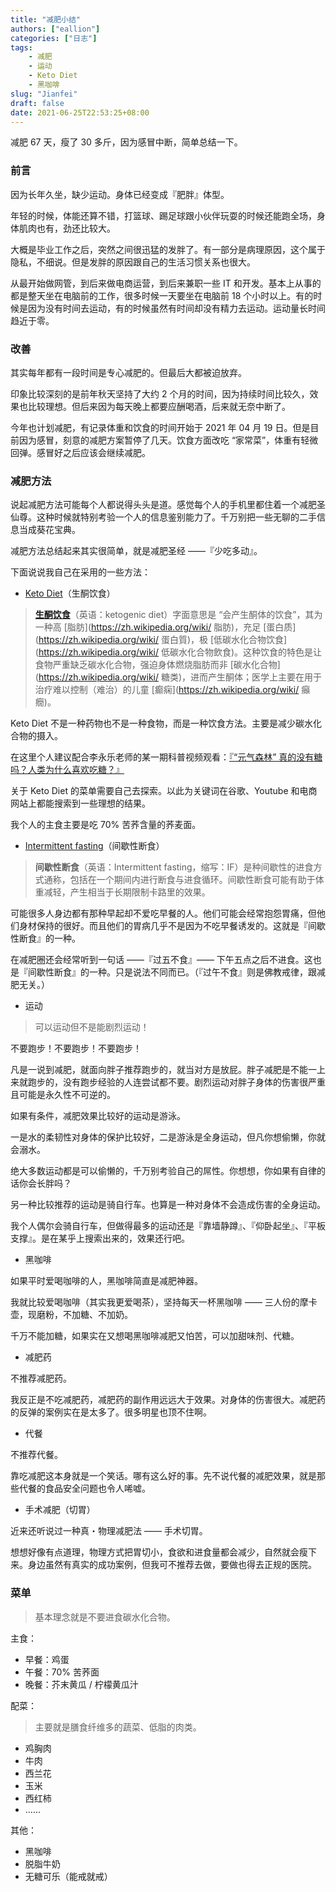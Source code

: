 ```yaml
---
title: "减肥小结"
authors: ["eallion"]
categories: ["日志"]
tags:
    - 减肥
    - 运动
    - Keto Diet
    - 黑咖啡
slug: "Jianfei"
draft: false
date: 2021-06-25T22:53:25+08:00
---
```


减肥 67 天，瘦了 30 多斤，因为感冒中断，简单总结一下。

### 前言

因为长年久坐，缺少运动。身体已经变成『肥胖』体型。

年轻的时候，体能还算不错，打篮球、踢足球跟小伙伴玩耍的时候还能跑全场，身体肌肉也有，劲还比较大。

大概是毕业工作之后，突然之间很迅猛的发胖了。有一部分是病理原因，这个属于隐私，不细说。但是发胖的原因跟自己的生活习惯关系也很大。

从最开始做网管，到后来做电商运营，到后来兼职一些 IT 和开发。基本上从事的都是整天坐在电脑前的工作，很多时候一天要坐在电脑前 18 个小时以上。有的时候是因为没有时间去运动，有的时候虽然有时间却没有精力去运动。运动量长时间趋近于零。

### 改善

其实每年都有一段时间是专心减肥的。但最后大都被迫放弃。

印象比较深刻的是前年秋天坚持了大约 2 个月的时间，因为持续时间比较久，效果也比较理想。但后来因为每天晚上都要应酬喝酒，后来就无奈中断了。

今年也计划减肥，有记录体重和饮食的时间开始于 2021 年 04 月 19 日。但是目前因为感冒，刻意的减肥方案暂停了几天。饮食方面改吃 “家常菜”，体重有轻微回弹。感冒好之后应该会继续减肥。

### 减肥方法

说起减肥方法可能每个人都说得头头是道。感觉每个人的手机里都住着一个减肥圣仙尊。这种时候就特别考验一个人的信息鉴别能力了。千万别把一些无聊的二手信息当成葵花宝典。

减肥方法总结起来其实很简单，就是减肥圣经 ——『少吃多动』。

下面说说我自己在采用的一些方法：

- [Keto Diet](https://en.wikipedia.org/wiki/Ketogenic_diet)（生酮饮食）

> [**生酮饮食**](https://zh.wikipedia.org/wiki/%E7%94%9F%E9%85%AE%E9%A3%B2%E9%A3%9F)（英语：ketogenic diet）字面意思是 “会产生酮体的饮食”，其为一种高 [脂肪](<https://zh.wikipedia.org/wiki/> 脂肪)，充足 [蛋白质](<https://zh.wikipedia.org/wiki/> 蛋白質)，极 [低碳水化合物饮食](<https://zh.wikipedia.org/wiki/> 低碳水化合物飲食)。这种饮食的特色是让食物严重缺乏碳水化合物，强迫身体燃烧脂肪而非 [碳水化合物](<https://zh.wikipedia.org/wiki/> 糖类)，进而产生酮体；医学上主要在用于治疗难以控制（难治）的儿童 [癫痫](<https://zh.wikipedia.org/wiki/> 癲癇)。

Keto Diet 不是一种药物也不是一种食物，而是一种饮食方法。主要是减少碳水化合物的摄入。

在这里个人建议配合李永乐老师的某一期科普视频观看：[『“元气森林” 真的没有糖吗？人类为什么喜欢吃糖？』](https://www.youtube.com/watch?v=sNQ8uAAIHnc)

关于 Keto Diet 的菜单需要自己去探索。以此为关键词在谷歌、Youtube 和电商网站上都能搜索到一些理想的结果。

我个人的主食主要是吃 70% 苦荞含量的荞麦面。

- [Intermittent fasting](https://en.wikipedia.org/wiki/Intermittent_fasting)（间歇性断食）

> **间歇性断食**（英语：Intermittent fasting，缩写：IF）是种间歇性的进食方式通称，包括在一个期间内进行断食与进食循环。间歇性断食可能有助于体重减轻，产生相当于长期限制卡路里的效果。

可能很多人身边都有那种早起却不爱吃早餐的人。他们可能会经常抱怨胃痛，但他们身材保持的很好。而且他们的胃病几乎不是因为不吃早餐诱发的。这就是『间歇性断食』的一种。

在减肥圈还会经常听到一句话 ——『过五不食』—— 下午五点之后不进食。这也是『间歇性断食』的一种。只是说法不同而已。（『过午不食』则是佛教戒律，跟减肥无关。）

- 运动

> 可以运动但不是能剧烈运动！

不要跑步！不要跑步！不要跑步！

凡是一说到减肥，就面向胖子推荐跑步的，就当对方是放屁。胖子减肥是不能一上来就跑步的，没有跑步经验的人连尝试都不要。剧烈运动对胖子身体的伤害很严重且可能是永久性不可逆的。

如果有条件，减肥效果比较好的运动是游泳。

一是水的柔韧性对身体的保护比较好，二是游泳是全身运动，但凡你想偷懒，你就会溺水。

绝大多数运动都是可以偷懒的，千万别考验自己的屌性。你想想，你如果有自律的话你会长胖吗？

另一种比较推荐的运动是骑自行车。也算是一种对身体不会造成伤害的全身运动。

我个人偶尔会骑自行车，但做得最多的运动还是『靠墙静蹲』、『仰卧起坐』、『平板支撑』。是在某乎上搜索出来的，效果还行吧。

- 黑咖啡

如果平时爱喝咖啡的人，黑咖啡简直是减肥神器。

我就比较爱喝咖啡（其实我更爱喝茶），坚持每天一杯黑咖啡 —— 三人份的摩卡壶，现磨粉，不加糖、不加奶。

千万不能加糖，如果实在又想喝黑咖啡减肥又怕苦，可以加甜味剂、代糖。

- 减肥药

不推荐减肥药。

我反正是不吃减肥药，减肥药的副作用远远大于效果。对身体的伤害很大。减肥药的反弹的案例实在是太多了。很多明星也顶不住啊。

- 代餐

不推荐代餐。

靠吃减肥这本身就是一个笑话。哪有这么好的事。先不说代餐的减肥效果，就是那些代餐的食品安全问题也令人唏嘘。

- 手术减肥（切胃）

近来还听说过一种真・物理减肥法 —— 手术切胃。

想想好像有点道理，物理方式把胃切小，食欲和进食量都会减少，自然就会瘦下来。身边虽然有真实的成功案例，但我可不推荐去做，要做也得去正规的医院。

### 菜单

> 基本理念就是不要进食碳水化合物。

主食：

- 早餐：鸡蛋
- 午餐：70% 苦荞面
- 晚餐：芥末黄瓜 / 柠檬黄瓜汁

配菜：

> 主要就是膳食纤维多的蔬菜、低脂的肉类。

- 鸡胸肉
- 牛肉
- 西兰花
- 玉米
- 西红柿
- ……

其他：

- 黑咖啡
- 脱脂牛奶
- 无糖可乐（能戒就戒）
